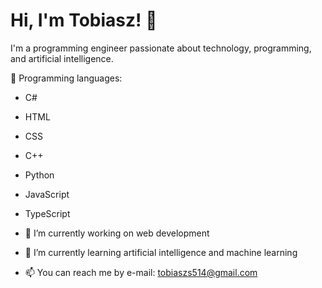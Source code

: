# Hi, I'm Tobiasz! 👋
I'm a programming engineer passionate about technology, programming, and artificial intelligence.

🚀 Programming languages:  
- C#
- HTML
- CSS
- C++
- Python
- JavaScript
- TypeScript

- 🔭 I’m currently working on web development
- 🌱 I’m currently learning artificial intelligence and machine learning
- 📫 You can reach me by e-mail: tobiaszs514@gmail.com
